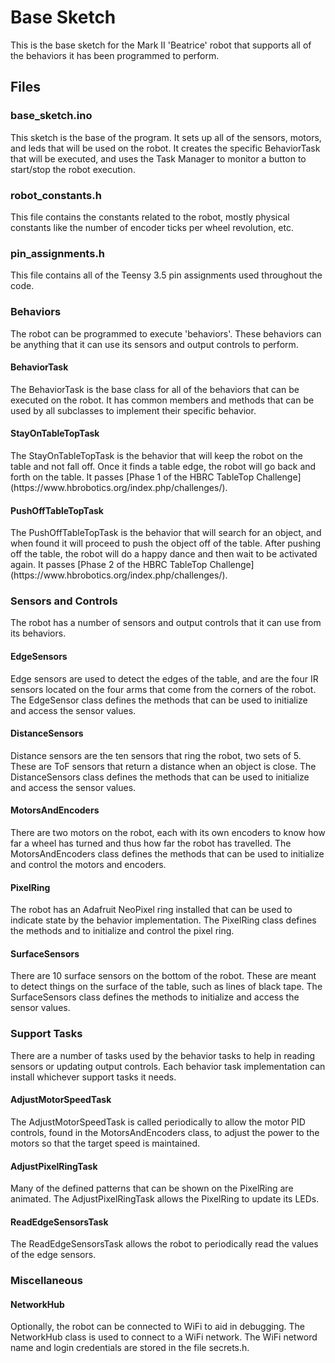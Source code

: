 # Base Sketch

This is the base sketch for the Mark II 'Beatrice' robot that supports all of the behaviors
it has been programmed to perform.

## Files

### base_sketch.ino
<p>This sketch is the base of the program. It sets up all of the sensors, motors,
and leds that will be used on the robot. It creates the specific BehaviorTask that
will be executed, and uses the Task Manager to monitor a button to start/stop the
robot execution.</p>

### robot_constants.h
<p>This file contains the constants related to the robot, mostly physical constants
like the number of encoder ticks per wheel revolution, etc.</p>

### pin_assignments.h
<p>This file contains all of the Teensy 3.5 pin assignments used throughout the
code.</p>

### Behaviors
<p>The robot can be programmed to execute 'behaviors'. These behaviors can be anything
that it can use its sensors and output controls to perform.</p>

#### BehaviorTask
<p>The BehaviorTask is the base class for all of the behaviors that can be executed
on the robot. It has common members and methods that can be used by all subclasses
to implement their specific behavior.</p>

#### StayOnTableTopTask
<p>The StayOnTableTopTask is the behavior that will keep the robot on the table and
not fall off. Once it finds a table edge, the robot will go back and forth on the table.
It passes
[Phase 1 of the HBRC TableTop Challenge](https://www.hbrobotics.org/index.php/challenges/).</p>

#### PushOffTableTopTask
<p>The PushOffTableTopTask is the behavior that will search for an object, and when found
it will proceed to push the object off of the table. After pushing off the table, the
robot will do a happy dance and then wait to be activated again. It passes
[Phase 2 of the HBRC TableTop Challenge](https://www.hbrobotics.org/index.php/challenges/).</p>

### Sensors and Controls
<p>The robot has a number of sensors and output controls that it can use from its behaviors.</p>

#### EdgeSensors
<p>Edge sensors are used to detect the edges of the table, and are the four IR sensors located on
the four arms that come from the corners of the robot. The EdgeSensor class defines the methods
that can be used to initialize and access the sensor values.</p>

#### DistanceSensors
<p>Distance sensors are the ten sensors that ring the robot, two sets of 5. These are ToF
sensors that return a distance when an object is close. The DistanceSensors class defines the
methods that can be used to initialize and access the sensor values.</p>
  
#### MotorsAndEncoders
<p>There are two motors on the robot, each with its own encoders to know how far a wheel has
turned and thus how far the robot has travelled. The MotorsAndEncoders class defines the
methods that can be used to initialize and control the motors and encoders.</p>

#### PixelRing
<p>The robot has an Adafruit NeoPixel ring installed that can be used to indicate state
by the behavior implementation. The PixelRing class defines the methods and to
initialize and control the pixel ring.</p>

#### SurfaceSensors
<p>There are 10 surface sensors on the bottom of the robot. These are meant to detect things
on the surface of the table, such as lines of black tape. The SurfaceSensors class defines
the methods to initialize and access the sensor values.</p>

### Support Tasks
<p>There are a number of tasks used by the behavior tasks to help in reading sensors or
updating output controls. Each behavior task implementation can install whichever support
tasks it needs.</p>

#### AdjustMotorSpeedTask
<p>The AdjustMotorSpeedTask is called periodically to allow the motor PID controls, found
in the MotorsAndEncoders class, to adjust the power to the motors so that the target
speed is maintained.</p>

#### AdjustPixelRingTask
<p>Many of the defined patterns that can be shown on the PixelRing are animated. The
AdjustPixelRingTask allows the PixelRing to update its LEDs.</p>

#### ReadEdgeSensorsTask
<p>The ReadEdgeSensorsTask allows the robot to periodically read the values of the
edge sensors.</p>

### Miscellaneous

#### NetworkHub
<p>Optionally, the robot can be connected to WiFi to aid in debugging. The NetworkHub class
is used to connect to a WiFi network. The WiFi netword name and login credentials are stored
in the file secrets.h.</p>
